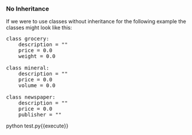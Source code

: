 ### No Inheritance
If we were to use classes without inheritance for the following example the classes might look like this:


<pre class="file" data-filename="test.py" data-target="replace">
class grocery:
    description = ""
    price = 0.0
    weight = 0.0
    
class mineral:
    description = ""
    price = 0.0
    volume = 0.0
    
class newspaper:
    description = ""
    price = 0.0
    publisher = ""
</pre>
python test.py{{execute}}
